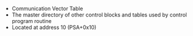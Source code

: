 - Communication Vector Table
- The master directory of other control blocks and tables used by control program routine
- Located at address 10 (PSA+0x10)